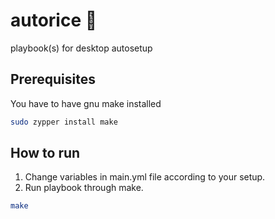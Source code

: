 # autorice 🍚
playbook(s) for desktop autosetup

## Prerequisites
You have to have gnu make installed
```bash
sudo zypper install make
```

## How to run
1. Change variables in main.yml file according to your setup.
1. Run playbook through make.

```bash
make
```

